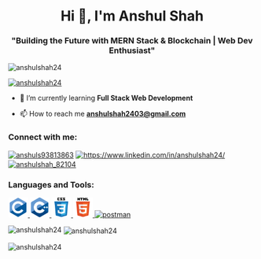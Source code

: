 <h1 align="center">Hi 👋, I'm Anshul Shah</h1>
<h3 align="center">"Building the Future with MERN Stack & Blockchain | Web Dev Enthusiast"</h3>

<p align="left"> <img src="https://komarev.com/ghpvc/?username=anshulshah24&label=Profile%20views&color=0e75b6&style=flat" alt="anshulshah24" /> </p>

<p align="left"> <a href="https://github.com/ryo-ma/github-profile-trophy"><img src="https://github-profile-trophy.vercel.app/?username=anshulshah24" alt="anshulshah24" /></a> </p>

- 🌱 I’m currently learning **Full Stack Web Development**

- 📫 How to reach me **anshulshah2403@gmail.com**

<h3 align="left">Connect with me:</h3>
<p align="left">
<a href="https://twitter.com/anshuls93813863" target="blank"><img align="center" src="https://raw.githubusercontent.com/rahuldkjain/github-profile-readme-generator/master/src/images/icons/Social/twitter.svg" alt="anshuls93813863" height="30" width="40" /></a>
<a href="https://linkedin.com/in/https://www.linkedin.com/in/anshulshah24/" target="blank"><img align="center" src="https://raw.githubusercontent.com/rahuldkjain/github-profile-readme-generator/master/src/images/icons/Social/linked-in-alt.svg" alt="https://www.linkedin.com/in/anshulshah24/" height="30" width="40" /></a>
<a href="https://discord.gg/anshulshah_82104" target="blank"><img align="center" src="https://raw.githubusercontent.com/rahuldkjain/github-profile-readme-generator/master/src/images/icons/Social/discord.svg" alt="anshulshah_82104" height="30" width="40" /></a>
</p>

<h3 align="left">Languages and Tools:</h3>
<p align="left"> <a href="https://www.cprogramming.com/" target="_blank" rel="noreferrer"> <img src="https://raw.githubusercontent.com/devicons/devicon/master/icons/c/c-original.svg" alt="c" width="40" height="40"/> </a> <a href="https://www.w3schools.com/cpp/" target="_blank" rel="noreferrer"> <img src="https://raw.githubusercontent.com/devicons/devicon/master/icons/cplusplus/cplusplus-original.svg" alt="cplusplus" width="40" height="40"/> </a> <a href="https://www.w3schools.com/css/" target="_blank" rel="noreferrer"> <img src="https://raw.githubusercontent.com/devicons/devicon/master/icons/css3/css3-original-wordmark.svg" alt="css3" width="40" height="40"/> </a> <a href="https://www.w3.org/html/" target="_blank" rel="noreferrer"> <img src="https://raw.githubusercontent.com/devicons/devicon/master/icons/html5/html5-original-wordmark.svg" alt="html5" width="40" height="40"/> </a> <a href="https://postman.com" target="_blank" rel="noreferrer"> <img src="https://www.vectorlogo.zone/logos/getpostman/getpostman-icon.svg" alt="postman" width="40" height="40"/> </a> </p>

<p><img align="left" src="https://github-readme-stats.vercel.app/api/top-langs?username=anshulshah24&show_icons=true&locale=en&layout=compact" alt="anshulshah24" /></p>

<p>&nbsp;<img align="center" src="https://github-readme-stats.vercel.app/api?username=anshulshah24&show_icons=true&locale=en" alt="anshulshah24" /></p>

<p><img align="center" src="https://github-readme-streak-stats.herokuapp.com/?user=anshulshah24&" alt="anshulshah24" /></p>
